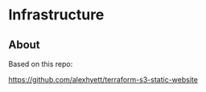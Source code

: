 # Infrastructure

## About

Based on this repo:

https://github.com/alexhyett/terraform-s3-static-website
